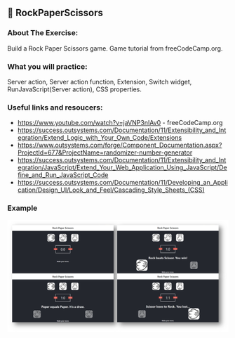 ## :ledger: RockPaperScissors

### About The Exercise:

Build a Rock Paper Scissors game. Game tutorial from freeCodeCamp.org. 

### What you will practice:

Server action, Server action function, Extension, Switch widget, RunJavaScript(Server action), CSS properties.

### Useful links and resoucers:

- https://www.youtube.com/watch?v=jaVNP3nIAv0 - freeCodeCamp.org
- https://success.outsystems.com/Documentation/11/Extensibility_and_Integration/Extend_Logic_with_Your_Own_Code/Extensions
- https://www.outsystems.com/forge/Component_Documentation.aspx?ProjectId=677&ProjectName=randomizer-number-generator
- https://success.outsystems.com/Documentation/11/Extensibility_and_Integration/JavaScript/Extend_Your_Web_Application_Using_JavaScript/Define_and_Run_JavaScript_Code
- https://success.outsystems.com/Documentation/11/Developing_an_Application/Design_UI/Look_and_Feel/Cascading_Style_Sheets_(CSS)

### Example
![OutSystems Image](./Samples/rockPaperScissors.png)
